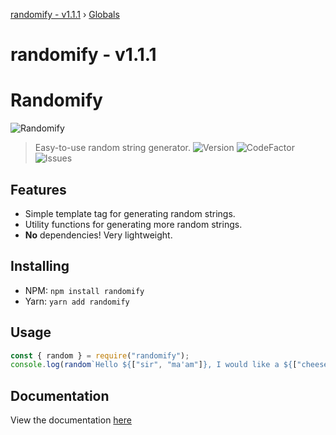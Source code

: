 [randomify - v1.1.1](README.md) › [Globals](globals.md)

# randomify - v1.1.1

# Randomify

![Randomify](https://i.imgur.com/SwD2UAY.png)

> Easy-to-use random string generator.
![Version](https://img.shields.io/npm/v/randomify?color=%23bb0) ![CodeFactor](https://www.codefactor.io/repository/github/TNThacker2015/randomify/badge?style=flat) ![Issues](https://img.shields.io/github/issues/TNThacker2015/randomify)
## Features

-   Simple template tag for generating random strings.
-   Utility functions for generating more random strings.
-   **No** dependencies! Very lightweight.

## Installing

-   NPM: `npm install randomify`
-   Yarn: `yarn add randomify`

## Usage

```js
const { random } = require("randomify");
console.log(random`Hello ${["sir", "ma'am"]}, I would like a ${["cheeseburger", "drink", "pizza", "job"]}.`)
```

## Documentation
View the documentation [here](docs/globals.md)

